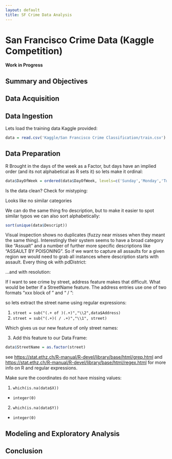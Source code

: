 ```yaml
---
layout: default
title: SF Crime Data Analysis
---
```

# San Francisco Crime Data (Kaggle Competition)

**Work in Progress**

## Summary and Objectives

## Data Acquisition

## Data Ingestion
Lets load the training data Kaggle provided:

```r
data = read.csv('Kaggle/San Francisco Crime Classification/train.csv')
```

## Data Preparation

R Brought in the days of the week as a Factor, but days have an implied order (and its not alphabetical as R sets it) so lets make it ordinal: 

```r
data$DayOfWeek = ordered(data$DayOfWeek, levels=c('Sunday','Monday','Tuesday','Wednesday','Thursday','Friday','Saturday'))
```
   

Is the data clean? 
Check for mistyping:
 
Looks like no similar categories 

We can do the same thing fro description, but to make it easier to spot similar typos we can also sort alphabetically:

```r
sort(unique(data$Descript))
```

Visual inspection shows no duplicates (fuzzy near misses when they meant the same thing). Interestingly their system seems to have a broad category like “Assualt” and a number of further more specific descriptions like “ASSAULT BY POISONING”. So if we want to capture all assaults for a given region we would need to grab all instances where description starts with assault.
Every thing ok with pdDistrict:
 

…and with resolution:
 

If I want to see crime by street, address feature makes that difficult. What would be better if a StreetName feature. The address entries use one of two formats “xxx block of <street name>” and “<street name> / <other street name>”:

 
so lets extract the street name using regular expressions:
1.	```street = sub("(.+ of )(.+)","\\2",data$Address)```
2.	```street = sub("(.+)( / .+)","\\1", street)``` 

Which gives us our new feature of only street names:
 
3.	Add this feature to our Data Frame: 

```r
data$StreetName = as.factor(street)
```

see https://stat.ethz.ch/R-manual/R-devel/library/base/html/grep.html  and https://stat.ethz.ch/R-manual/R-devel/library/base/html/regex.html  for more info on R and regular expressions.

Make sure the coordinates do not have missing values:
1.	```which(is.na(data$X))```
  * ```integer(0)```
2.	```which(is.na(data$Y))```
  * ```integer(0)```


## Modeling and Exploratory Analysis

## Conclusion
